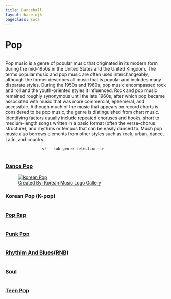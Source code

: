 ```yaml
---
title: Dancehall
layout: base.njk
pageClass: soca
---
```

<h1 class="main-genre">Pop</h1>
<img src=""> <!-- image depicting the genre-->

<p class="summary">Pop music is a genre of popular music that originated in its modern form during the mid-1950s in the United States and the United Kingdom. The terms popular music and pop music are often used interchangeably, although the former describes all music that is popular and includes many disparate styles. During the 1950s and 1960s, pop music encompassed rock and roll and the youth-oriented styles it influenced. Rock and pop music remained roughly synonymous until the late 1960s, after which pop became associated with music that was more commercial, ephemeral, and accessible. 
Although much of the music that appears on record charts is considered to be pop music, the genre is distinguished from chart music. Identifying factors usually include repeated choruses and hooks, short to medium-length songs written in a basic format (often the verse–chorus structure), and rhythms or tempos that can be easily danced to. Much pop music also borrows elements from other styles such as rock, urban, dance, Latin, and country.
    <!-- summary of main genre here--> </p>

                    <!-- sub genre selection-->
                    
<div class="sub">
    <a href="/dance-pop" class="sub-link">
<img src=""> <!-- image of popular album or artist from said sub-genre-->
<div class="sub-info">
<h3>Dance Pop<!--sub genre name--></h3>
<p> <!-- short description of sub genre--></p>
</div>
</a>
</div>

<div class="sub">
    <a href="/korean-pop" class="sub-link">
<a href="/korean-hiphop" class="sub-link">
        <figure class="fig-img-container">
            <img class="genre-img" src="/images/koreanpop.jpg" alt="korean Pop">
            <figcaption class="img-caption">Created By:<a href="https://fpictures.homes/korean-music-logo"> Korean Music Logo Gallery</a>
            </figcaption>
        </figure>
<div class="sub-info">
<h3>Korean Pop (K-pop)<!--sub genre name--></h3>
<p><!-- short description of sub genre--></p>
</div>
</a>
</div>

<div class="sub">
    <a href="/pop-rap" class="sub-link">
<img src=""> <!-- image of popular album or artist from said sub-genre-->
<div class="sub-info">
<h3>Pop Rap<!--sub genre name--></h3>
<p><!-- short description of sub genre--></p>
</div>
</a>
</div>

<div class="sub">
    <a href="/punk-pop" class="sub-link">
<img src=""> <!-- image of popular album or artist from said sub-genre-->
<div class="sub-info">
<h3>Punk Pop<!--sub genre name--></h3>
<p><!-- short description of sub genre--></p>
</div>
</a>
</div>

<div class="sub">
    <a href="/rnb" class="sub-link">
<img src=""> <!-- image of popular album or artist from said sub-genre-->
<div class="sub-info">
<h3>Rhythim And Blues(RNB)<!--sub genre name--></h3>
<p><!-- short description of sub genre--></p>
</div>
</a>
</div>

<div class="sub">
    <a href="/soul" class="sub-link">
<img src=""> <!-- image of popular album or artist from said sub-genre-->
<div class="sub-info">
<h3>Soul<!--sub genre name--></h3>
<p><!-- short description of sub genre--></p>
</div>
</a>
</div>

<div class="sub">
    <a href="/teen-pop" class="sub-link">
<img src=""> <!-- image of popular album or artist from said sub-genre-->
<div class="sub-info">
<h3>Teen Pop<!--sub genre name--></h3>
<p><!-- short description of sub genre--></p>
</div>
</a>
</div>



